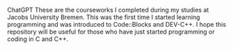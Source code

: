 
ChatGPT
These are the courseworks I completed during my studies at Jacobs University Bremen. This was the first time I started learning programming and was introduced to Code::Blocks and DEV-C++. I hope this repository will be useful for those who have just started programming or coding in C and C++.
